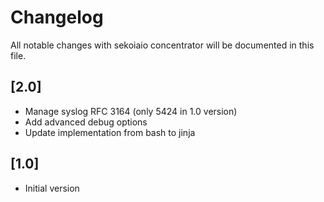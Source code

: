 # Changelog

All notable changes with sekoiaio concentrator will be documented in this file.

## [2.0]

- Manage syslog RFC 3164 (only 5424 in 1.0 version)
- Add advanced debug options
- Update implementation from bash to jinja

## [1.0] 

- Initial version
